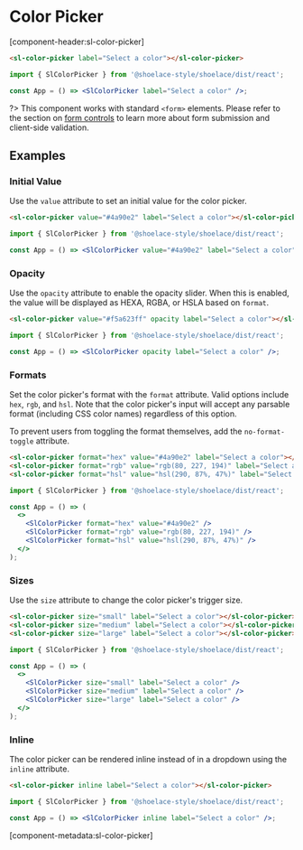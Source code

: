 # Color Picker

[component-header:sl-color-picker]

```html preview
<sl-color-picker label="Select a color"></sl-color-picker>
```

```jsx react
import { SlColorPicker } from '@shoelace-style/shoelace/dist/react';

const App = () => <SlColorPicker label="Select a color" />;
```

?> This component works with standard `<form>` elements. Please refer to the section on [form controls](/getting-started/form-controls) to learn more about form submission and client-side validation.

## Examples

### Initial Value

Use the `value` attribute to set an initial value for the color picker.

```html preview
<sl-color-picker value="#4a90e2" label="Select a color"></sl-color-picker>
```

```jsx react
import { SlColorPicker } from '@shoelace-style/shoelace/dist/react';

const App = () => <SlColorPicker value="#4a90e2" label="Select a color" />;
```

### Opacity

Use the `opacity` attribute to enable the opacity slider. When this is enabled, the value will be displayed as HEXA, RGBA, or HSLA based on `format`.

```html preview
<sl-color-picker value="#f5a623ff" opacity label="Select a color"></sl-color-picker>
```

```jsx react
import { SlColorPicker } from '@shoelace-style/shoelace/dist/react';

const App = () => <SlColorPicker opacity label="Select a color" />;
```

### Formats

Set the color picker's format with the `format` attribute. Valid options include `hex`, `rgb`, and `hsl`. Note that the color picker's input will accept any parsable format (including CSS color names) regardless of this option.

To prevent users from toggling the format themselves, add the `no-format-toggle` attribute.

```html preview
<sl-color-picker format="hex" value="#4a90e2" label="Select a color"></sl-color-picker>
<sl-color-picker format="rgb" value="rgb(80, 227, 194)" label="Select a color"></sl-color-picker>
<sl-color-picker format="hsl" value="hsl(290, 87%, 47%)" label="Select a color"></sl-color-picker>
```

```jsx react
import { SlColorPicker } from '@shoelace-style/shoelace/dist/react';

const App = () => (
  <>
    <SlColorPicker format="hex" value="#4a90e2" />
    <SlColorPicker format="rgb" value="rgb(80, 227, 194)" />
    <SlColorPicker format="hsl" value="hsl(290, 87%, 47%)" />
  </>
);
```

### Sizes

Use the `size` attribute to change the color picker's trigger size.

```html preview
<sl-color-picker size="small" label="Select a color"></sl-color-picker>
<sl-color-picker size="medium" label="Select a color"></sl-color-picker>
<sl-color-picker size="large" label="Select a color"></sl-color-picker>
```

```jsx react
import { SlColorPicker } from '@shoelace-style/shoelace/dist/react';

const App = () => (
  <>
    <SlColorPicker size="small" label="Select a color" />
    <SlColorPicker size="medium" label="Select a color" />
    <SlColorPicker size="large" label="Select a color" />
  </>
);
```

### Inline

The color picker can be rendered inline instead of in a dropdown using the `inline` attribute.

```html preview
<sl-color-picker inline label="Select a color"></sl-color-picker>
```

```jsx react
import { SlColorPicker } from '@shoelace-style/shoelace/dist/react';

const App = () => <SlColorPicker inline label="Select a color" />;
```

[component-metadata:sl-color-picker]
